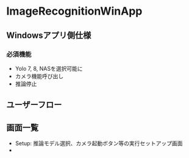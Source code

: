 # ImageRecognitionWinApp

## Windowsアプリ側仕様
### 必須機能
- Yolo 7, 8, NASを選択可能に
- カメラ機能呼び出し
- 推論停止

## ユーザーフロー


## 画面一覧
 - Setup: 推論モデル選択、カメラ起動ボタン等の実行セットアップ画面
 - 
